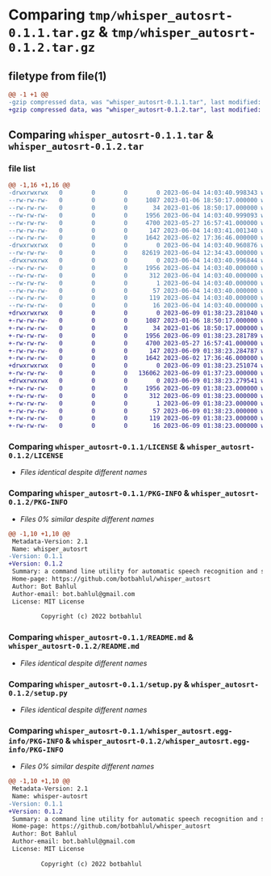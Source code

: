 # Comparing `tmp/whisper_autosrt-0.1.1.tar.gz` & `tmp/whisper_autosrt-0.1.2.tar.gz`

## filetype from file(1)

```diff
@@ -1 +1 @@
-gzip compressed data, was "whisper_autosrt-0.1.1.tar", last modified: Sun Jun  4 14:03:41 2023, max compression
+gzip compressed data, was "whisper_autosrt-0.1.2.tar", last modified: Fri Jun  9 01:38:23 2023, max compression
```

## Comparing `whisper_autosrt-0.1.1.tar` & `whisper_autosrt-0.1.2.tar`

### file list

```diff
@@ -1,16 +1,16 @@
-drwxrwxrwx   0        0        0        0 2023-06-04 14:03:40.998343 whisper_autosrt-0.1.1/
--rw-rw-rw-   0        0        0     1087 2023-01-06 18:50:17.000000 whisper_autosrt-0.1.1/LICENSE
--rw-rw-rw-   0        0        0       34 2023-01-06 18:50:17.000000 whisper_autosrt-0.1.1/MANIFEST.in
--rw-rw-rw-   0        0        0     1956 2023-06-04 14:03:40.999093 whisper_autosrt-0.1.1/PKG-INFO
--rw-rw-rw-   0        0        0     4700 2023-05-27 16:57:41.000000 whisper_autosrt-0.1.1/README.md
--rw-rw-rw-   0        0        0      147 2023-06-04 14:03:41.001340 whisper_autosrt-0.1.1/setup.cfg
--rw-rw-rw-   0        0        0     1642 2023-06-02 17:36:46.000000 whisper_autosrt-0.1.1/setup.py
-drwxrwxrwx   0        0        0        0 2023-06-04 14:03:40.960876 whisper_autosrt-0.1.1/whisper_autosrt/
--rw-rw-rw-   0        0        0    82619 2023-06-04 12:34:43.000000 whisper_autosrt-0.1.1/whisper_autosrt/__init__.py
-drwxrwxrwx   0        0        0        0 2023-06-04 14:03:40.996844 whisper_autosrt-0.1.1/whisper_autosrt.egg-info/
--rw-rw-rw-   0        0        0     1956 2023-06-04 14:03:40.000000 whisper_autosrt-0.1.1/whisper_autosrt.egg-info/PKG-INFO
--rw-rw-rw-   0        0        0      312 2023-06-04 14:03:40.000000 whisper_autosrt-0.1.1/whisper_autosrt.egg-info/SOURCES.txt
--rw-rw-rw-   0        0        0        1 2023-06-04 14:03:40.000000 whisper_autosrt-0.1.1/whisper_autosrt.egg-info/dependency_links.txt
--rw-rw-rw-   0        0        0       57 2023-06-04 14:03:40.000000 whisper_autosrt-0.1.1/whisper_autosrt.egg-info/entry_points.txt
--rw-rw-rw-   0        0        0      119 2023-06-04 14:03:40.000000 whisper_autosrt-0.1.1/whisper_autosrt.egg-info/requires.txt
--rw-rw-rw-   0        0        0       16 2023-06-04 14:03:40.000000 whisper_autosrt-0.1.1/whisper_autosrt.egg-info/top_level.txt
+drwxrwxrwx   0        0        0        0 2023-06-09 01:38:23.281040 whisper_autosrt-0.1.2/
+-rw-rw-rw-   0        0        0     1087 2023-01-06 18:50:17.000000 whisper_autosrt-0.1.2/LICENSE
+-rw-rw-rw-   0        0        0       34 2023-01-06 18:50:17.000000 whisper_autosrt-0.1.2/MANIFEST.in
+-rw-rw-rw-   0        0        0     1956 2023-06-09 01:38:23.281789 whisper_autosrt-0.1.2/PKG-INFO
+-rw-rw-rw-   0        0        0     4700 2023-05-27 16:57:41.000000 whisper_autosrt-0.1.2/README.md
+-rw-rw-rw-   0        0        0      147 2023-06-09 01:38:23.284787 whisper_autosrt-0.1.2/setup.cfg
+-rw-rw-rw-   0        0        0     1642 2023-06-02 17:36:46.000000 whisper_autosrt-0.1.2/setup.py
+drwxrwxrwx   0        0        0        0 2023-06-09 01:38:23.251074 whisper_autosrt-0.1.2/whisper_autosrt/
+-rw-rw-rw-   0        0        0   136062 2023-06-09 01:37:23.000000 whisper_autosrt-0.1.2/whisper_autosrt/__init__.py
+drwxrwxrwx   0        0        0        0 2023-06-09 01:38:23.279541 whisper_autosrt-0.1.2/whisper_autosrt.egg-info/
+-rw-rw-rw-   0        0        0     1956 2023-06-09 01:38:23.000000 whisper_autosrt-0.1.2/whisper_autosrt.egg-info/PKG-INFO
+-rw-rw-rw-   0        0        0      312 2023-06-09 01:38:23.000000 whisper_autosrt-0.1.2/whisper_autosrt.egg-info/SOURCES.txt
+-rw-rw-rw-   0        0        0        1 2023-06-09 01:38:23.000000 whisper_autosrt-0.1.2/whisper_autosrt.egg-info/dependency_links.txt
+-rw-rw-rw-   0        0        0       57 2023-06-09 01:38:23.000000 whisper_autosrt-0.1.2/whisper_autosrt.egg-info/entry_points.txt
+-rw-rw-rw-   0        0        0      119 2023-06-09 01:38:23.000000 whisper_autosrt-0.1.2/whisper_autosrt.egg-info/requires.txt
+-rw-rw-rw-   0        0        0       16 2023-06-09 01:38:23.000000 whisper_autosrt-0.1.2/whisper_autosrt.egg-info/top_level.txt
```

### Comparing `whisper_autosrt-0.1.1/LICENSE` & `whisper_autosrt-0.1.2/LICENSE`

 * *Files identical despite different names*

### Comparing `whisper_autosrt-0.1.1/PKG-INFO` & `whisper_autosrt-0.1.2/PKG-INFO`

 * *Files 0% similar despite different names*

```diff
@@ -1,10 +1,10 @@
 Metadata-Version: 2.1
 Name: whisper_autosrt
-Version: 0.1.1
+Version: 0.1.2
 Summary: a command line utility for automatic speech recognition and subtitle generation
 Home-page: https://github.com/botbahlul/whisper_autosrt
 Author: Bot Bahlul
 Author-email: bot.bahlul@gmail.com
 License: MIT License
         
         Copyright (c) 2022 botbahlul
```

### Comparing `whisper_autosrt-0.1.1/README.md` & `whisper_autosrt-0.1.2/README.md`

 * *Files identical despite different names*

### Comparing `whisper_autosrt-0.1.1/setup.py` & `whisper_autosrt-0.1.2/setup.py`

 * *Files identical despite different names*

### Comparing `whisper_autosrt-0.1.1/whisper_autosrt.egg-info/PKG-INFO` & `whisper_autosrt-0.1.2/whisper_autosrt.egg-info/PKG-INFO`

 * *Files 0% similar despite different names*

```diff
@@ -1,10 +1,10 @@
 Metadata-Version: 2.1
 Name: whisper-autosrt
-Version: 0.1.1
+Version: 0.1.2
 Summary: a command line utility for automatic speech recognition and subtitle generation
 Home-page: https://github.com/botbahlul/whisper_autosrt
 Author: Bot Bahlul
 Author-email: bot.bahlul@gmail.com
 License: MIT License
         
         Copyright (c) 2022 botbahlul
```


